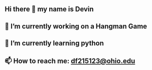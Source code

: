## Hi there 👋 my name is Devin
## 🔭 I’m currently working on a Hangman Game
## 🌱 I’m currently learning python
## 📫 How to reach me: df215123@ohio.edu

<!--
**dfitch8899/dfitch8899** is a ✨ _special_ ✨ repository because its `README.md` (this file) appears on your GitHub profile.

Here are some ideas to get you started:

- 👯 I’m looking to collaborate on ...
- 🤔 I’m looking for help with ...
- 💬 Ask me about ...
- 😄 Pronouns: ...
- ⚡ Fun fact: ...
-->
